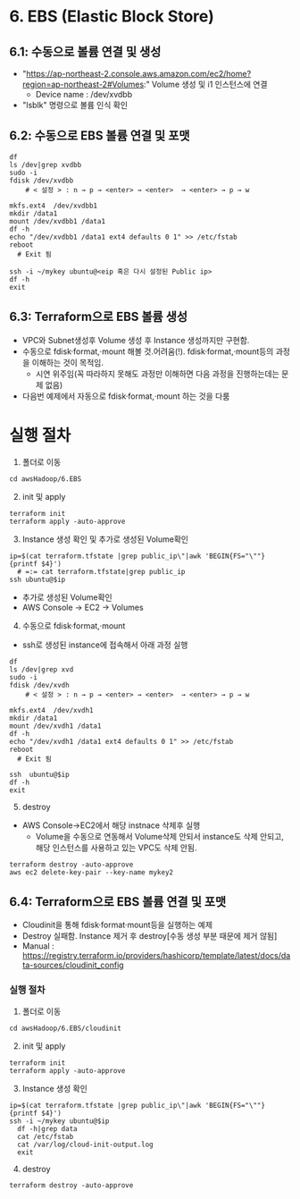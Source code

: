 # 6. EBS (Elastic Block Store)
## 6.1: 수동으로 볼륨 연결 및 생성
* "https://ap-northeast-2.console.aws.amazon.com/ec2/home?region=ap-northeast-2#Volumes:" Volume 생성 및 i1 인스턴스에 연결 
  - Device name : /dev/xvdbb
* "lsblk" 명령으로 볼륨 인식 확인 

## 6.2: 수동으로 EBS 볼륨 연결 및 포맷
```
df
ls /dev|grep xvdbb
sudo -i
fdisk /dev/xvdbb
    # < 설정 > : n → p → <enter> → <enter>  → <enter> → p → w

mkfs.ext4  /dev/xvdbb1
mkdir /data1
mount /dev/xvdbb1 /data1
df -h
echo "/dev/xvdbb1 /data1 ext4 defaults 0 1" >> /etc/fstab
reboot
  # Exit 됨

ssh -i ~/mykey ubuntu@<eip 혹은 다시 설정된 Public ip>
df -h
exit
```

## 6.3: Terraform으로 EBS 볼륨 생성
* VPC와 Subnet생성후 Volume 생성 후 Instance 생성까지만 구현함.
* 수동으로 fdisk·format,·mount 해볼 것.어려움(!). fdisk·format,·mount등의 과정을 이해하는 것이 목적임.
  - 시연 위주임(꼭 따라하지 못해도 과정만 이해하면 다음 과정을 진행하는데는 문제 없음)
* 다음번 예제에서 자동으로 fdisk·format,·mount 하는 것을 다룸

# 실행 절차
1. 폴더로 이동
```
cd awsHadoop/6.EBS
```

2. init 및 apply
```
terraform init
terraform apply -auto-approve
```


3. Instance 생성 확인 및 추가로 생성된 Volume확인
```
ip=$(cat terraform.tfstate |grep public_ip\"|awk 'BEGIN{FS="\""}{printf $4}')
  # =:= cat terraform.tfstate|grep public_ip
ssh ubuntu@$ip
```
* 추가로 생성된 Volume확인
* AWS Console → EC2 → Volumes

4. 수동으로 fdisk·format,·mount
* ssh로 생성된 instance에 접속해서 아래 과정 실행
```
df
ls /dev|grep xvd
sudo -i
fdisk /dev/xvdh
    # < 설정 > : n → p → <enter> → <enter>  → <enter> → p → w

mkfs.ext4  /dev/xvdh1
mkdir /data1
mount /dev/xvdh1 /data1
df -h
echo "/dev/xvdh1 /data1 ext4 defaults 0 1" >> /etc/fstab
reboot
  # Exit 됨

ssh  ubuntu@$ip
df -h
exit
```

5. destroy
* AWS Console→EC2에서 해당 instnace 삭제후 실행
  - Volume을 수동으로 연동해서 Volume삭제 안되서 instance도 삭제 안되고, 해당 인스턴스를 사용하고 있는 VPC도 삭제 안됨.
```
terraform destroy -auto-approve
aws ec2 delete-key-pair --key-name mykey2
```

## 6.4: Terraform으로 EBS 볼륨 연결 및 포맷
* Cloudinit을 통해 fdisk·format·mount등을 실행하는 예제
* Destroy 실패함. Instance 제거 후 destroy[수동 생성 부분 때문에 제거 않됨]
* Manual : https://registry.terraform.io/providers/hashicorp/template/latest/docs/data-sources/cloudinit_config

### 실행 절차
1. 폴더로 이동
```
cd awsHadoop/6.EBS/cloudinit
```

2. init 및 apply
```
terraform init
terraform apply -auto-approve
```


3. Instance 생성 확인
```
ip=$(cat terraform.tfstate |grep public_ip\"|awk 'BEGIN{FS="\""}{printf $4}')
ssh -i ~/mykey ubuntu@$ip
  df -h|grep data
  cat /etc/fstab
  cat /var/log/cloud-init-output.log
  exit
```

4. destroy
```
terraform destroy -auto-approve
```
